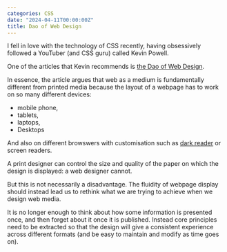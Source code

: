```yaml
---
categories: CSS
date: "2024-04-11T00:00:00Z"
title: Dao of Web Design
---
```


I fell in love with the technology of CSS recently, having obsessively followed a YouTuber (and CSS guru) called Kevin Powell.

One of the articles that Kevin recommends is [the Dao of Web Design](https://alistapart.com/article/dao/). 

In essence, the article argues that web as a medium is fundamentally different from printed media because the layout of a webpage has to work on so many different devices:

- mobile phone, 
- tablets, 
- laptops, 
- Desktops

And also on different browswers with customisation such as [dark reader](https://darkreader.org/) or screen readers.

A print designer can control  the size and quality of the paper on which the design is displayed: a web designer cannot.

But this is not necessarily a disadvantage.  The fluidity of webpage display should instead lead us to rethink what we are trying to achieve when we design web media.  

It is no longer enough to think about how some information is presented once, and then forget about it once it is published.  Instead core principles need to be extracted so that the design will give a consistent experience across different formats (and be easy to maintain and modify as time goes on). 

